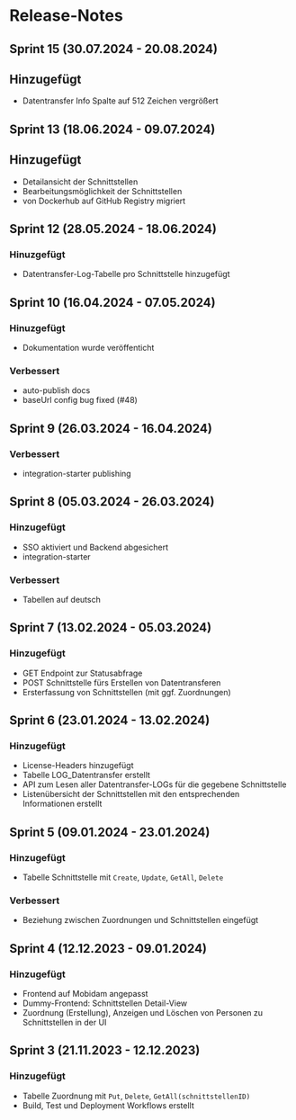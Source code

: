 # Release-Notes
## Sprint 15 (30.07.2024 - 20.08.2024)
## Hinzugefügt
- Datentransfer Info Spalte auf 512 Zeichen vergrößert

## Sprint 13 (18.06.2024 - 09.07.2024)
## Hinzugefügt
- Detailansicht der Schnittstellen
- Bearbeitungsmöglichkeit der Schnittstellen
- von Dockerhub auf GitHub Registry migriert

## Sprint 12 (28.05.2024 - 18.06.2024)
### Hinuzgefügt
- Datentransfer-Log-Tabelle pro Schnittstelle hinzugefügt

## Sprint 10 (16.04.2024 - 07.05.2024)
### Hinuzgefügt
- Dokumentation wurde veröffenticht

### Verbessert
- auto-publish docs
- baseUrl config bug fixed (#48)

## Sprint 9 (26.03.2024 - 16.04.2024)
### Verbessert
- integration-starter publishing

## Sprint 8 (05.03.2024 - 26.03.2024)
### Hinzugefügt
- SSO aktiviert und Backend abgesichert
- integration-starter

### Verbessert
- Tabellen auf deutsch

## Sprint 7 (13.02.2024 - 05.03.2024)
### Hinzugefügt
- GET Endpoint zur Statusabfrage
- POST Schnittstelle fürs Erstellen von Datentransferen
- Ersterfassung von Schnittstellen (mit ggf. Zuordnungen)

## Sprint 6 (23.01.2024 - 13.02.2024)
### Hinzugefügt
- License-Headers hinzugefügt
- Tabelle LOG_Datentransfer erstellt
- API zum Lesen aller Datentransfer-LOGs für die gegebene Schnittstelle
- Listenübersicht der Schnittstellen mit den entsprechenden Informationen erstellt

## Sprint 5 (09.01.2024 - 23.01.2024)
### Hinzugefügt
- Tabelle Schnittstelle mit `Create`, `Update`, `GetAll`, `Delete`

### Verbessert
- Beziehung zwischen Zuordnungen und Schnittstellen eingefügt

## Sprint 4 (12.12.2023 - 09.01.2024)
### Hinzugefügt
- Frontend auf Mobidam angepasst
- Dummy-Frontend: Schnittstellen Detail-View
- Zuordnung (Erstellung), Anzeigen und Löschen von Personen zu Schnittstellen in der UI

## Sprint 3 (21.11.2023 - 12.12.2023)
### Hinzugefügt
- Tabelle Zuordnung mit `Put`, `Delete`, `GetAll(schnittstellenID)`
- Build, Test und Deployment Workflows erstellt